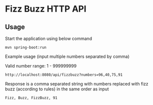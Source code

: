 # Fizz Buzz HTTP API

## Usage
Start the application using below command

```
mvn spring-boot:run
```

Example usage (input multiple numbers separated by comma)

Valid number range: 1 - 999999999

```
http://localhost:8080/api/fizzbuzz?numbers=96,40,75,91
```

Response is a comma separated string with numbers replaced with fizz buzz (according to rules) in the same order as input

```
Fizz, Buzz, FizzBuzz, 91
```
